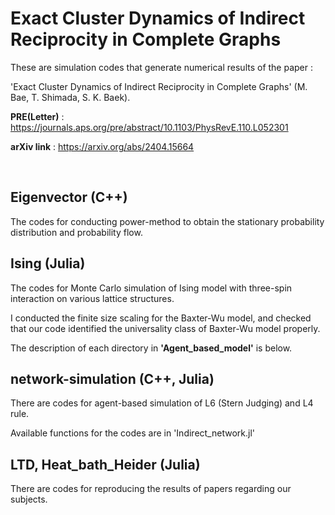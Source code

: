 # Exact Cluster Dynamics of Indirect Reciprocity in Complete Graphs

These are simulation codes that generate numerical results of the paper :

'Exact Cluster Dynamics of Indirect Reciprocity in Complete Graphs' (M. Bae, T. Shimada, S. K. Baek).

**PRE(Letter)** : https://journals.aps.org/pre/abstract/10.1103/PhysRevE.110.L052301

**arXiv link** : https://arxiv.org/abs/2404.15664

<br/>

## Eigenvector (C++)

The codes for conducting power-method to obtain the stationary probability distribution and probability flow.

## Ising (Julia)

The codes for Monte Carlo simulation of Ising model with three-spin interaction on various lattice structures.

I conducted the finite size scaling for the Baxter-Wu model, and checked that our code identified the universality class of Baxter-Wu model properly.
  

The description of each directory in **'Agent_based_model'** is below.

## network-simulation (C++, Julia)

There are codes for agent-based simulation of L6 (Stern Judging) and L4 rule.

Available functions for the codes are in 'Indirect_network.jl'

## LTD, Heat_bath_Heider (Julia)

There are codes for reproducing the results of papers regarding our subjects.


